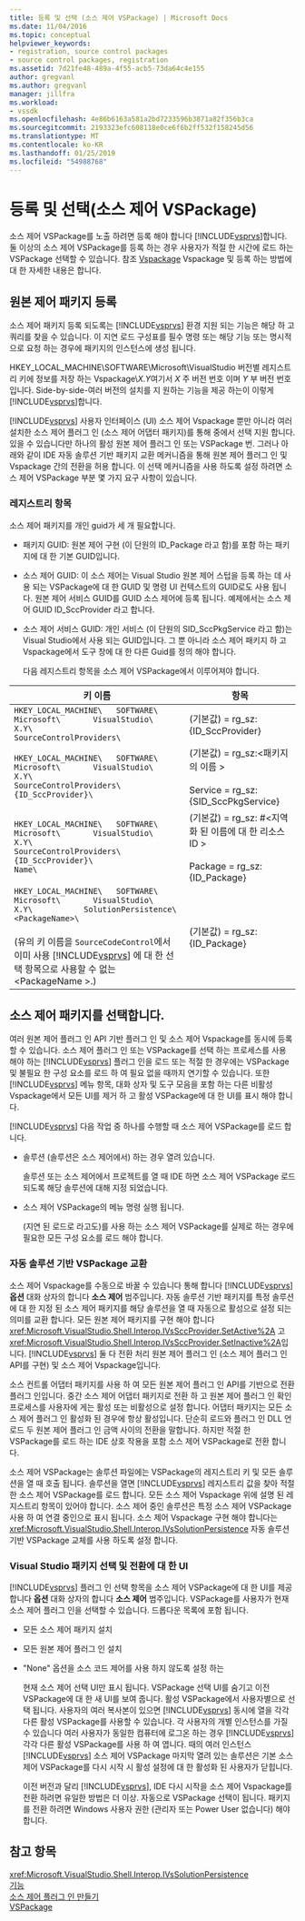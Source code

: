 ```yaml
---
title: 등록 및 선택 (소스 제어 VSPackage) | Microsoft Docs
ms.date: 11/04/2016
ms.topic: conceptual
helpviewer_keywords:
- registration, source control packages
- source control packages, registration
ms.assetid: 7d21fe48-489a-4f55-acb5-73da64c4e155
author: gregvanl
ms.author: gregvanl
manager: jillfra
ms.workload:
- vssdk
ms.openlocfilehash: 4e86b6163a581a2bd7233596b3871a82f356b3ca
ms.sourcegitcommit: 2193323efc608118e0ce6f6b2ff532f158245d56
ms.translationtype: MT
ms.contentlocale: ko-KR
ms.lasthandoff: 01/25/2019
ms.locfileid: "54988768"
---
```

# <a name="registration-and-selection-source-control-vspackage"></a>등록 및 선택(소스 제어 VSPackage)
소스 제어 VSPackage를 노출 하려면 등록 해야 합니다 [!INCLUDE[vsprvs](../../code-quality/includes/vsprvs_md.md)]합니다. 둘 이상의 소스 제어 VSPackage를 등록 하는 경우 사용자가 적절 한 시간에 로드 하는 VSPackage 선택할 수 있습니다. 참조 [Vspackage](../../extensibility/internals/vspackages.md) Vspackage 및 등록 하는 방법에 대 한 자세한 내용은 합니다.  
  
## <a name="registering-a-source-control-package"></a>원본 제어 패키지 등록  
 소스 제어 패키지 등록 되도록는 [!INCLUDE[vsprvs](../../code-quality/includes/vsprvs_md.md)] 환경 지원 되는 기능은 해당 하 고 쿼리를 찾을 수 있습니다. 이 지연 로드 구성표를 필수 명령 또는 해당 기능 또는 명시적으로 요청 하는 경우에 패키지의 인스턴스에 생성 됩니다.  
  
 HKEY_LOCAL_MACHINE\SOFTWARE\Microsoft\VisualStudio 버전별 레지스트리 키에 정보를 저장 하는 Vspackage\\*X.Y*여기서 *X* 주 버전 번호 이며 *Y* 부 버전 번호입니다. Side-by-side-여러 버전의 설치를 지 원하는 기능을 제공 하는이 이렇게 [!INCLUDE[vsprvs](../../code-quality/includes/vsprvs_md.md)]합니다.  
  
 [!INCLUDE[vsprvs](../../code-quality/includes/vsprvs_md.md)] 사용자 인터페이스 (UI) 소스 제어 Vspackage 뿐만 아니라 여러 설치한 소스 제어 플러그 인 (소스 제어 어댑터 패키지)를 통해 중에서 선택 지원 합니다. 있을 수 있습니다만 하나의 활성 원본 제어 플러그 인 또는 VSPackage 번. 그러나 아래와 같이 IDE 자동 솔루션 기반 패키지 교환 메커니즘을 통해 원본 제어 플러그 인 및 Vspackage 간의 전환을 허용 합니다. 이 선택 메커니즘을 사용 하도록 설정 하려면 소스 제어 VSPackage 부분 몇 가지 요구 사항이 있습니다.  
  
### <a name="registry-entries"></a>레지스트리 항목  
 소스 제어 패키지를 개인 guid가 세 개 필요합니다.  
  
- 패키지 GUID: 원본 제어 구현 (이 단원의 ID_Package 라고 함)를 포함 하는 패키지에 대 한 기본 GUID입니다.  
  
- 소스 제어 GUID: 이 소스 제어는 Visual Studio 원본 제어 스텁을 등록 하는 데 사용 되는 VSPackage에 대 한 GUID 및 명령 UI 컨텍스트의 GUID로도 사용 됩니다. 원본 제어 서비스 GUID를 GUID 소스 제어에 등록 됩니다. 예제에서는 소스 제어 GUID ID_SccProvider 라고 합니다.  
  
- 소스 제어 서비스 GUID: 개인 서비스 (이 단원의 SID_SccPkgService 라고 함)는 Visual Studio에서 사용 되는 GUID입니다. 그 뿐 아니라 소스 제어 패키지 하 고 Vspackage에서 도구 창에 대 한 다른 Guid를 정의 해야 합니다.  
  
  다음 레지스트리 항목을 소스 제어 VSPackage에서 이루어져야 합니다.  
  
| 키 이름 | 항목 |
| - | - |
| `HKEY_LOCAL_MACHINE\   SOFTWARE\     Microsoft\       VisualStudio\         X.Y\           SourceControlProviders\` | (기본값) = rg_sz: {ID_SccProvider} |
| `HKEY_LOCAL_MACHINE\   SOFTWARE\     Microsoft\       VisualStudio\         X.Y\           SourceControlProviders\             {ID_SccProvider}\` | (기본값) = rg_sz:\<패키지의 이름 ><br /><br /> Service = rg_sz:{SID_SccPkgService} |
| `HKEY_LOCAL_MACHINE\   SOFTWARE\     Microsoft\       VisualStudio\         X.Y\           SourceControlProviders\             {ID_SccProvider}\               Name\` | (기본값) = rg_sz: #\<지역화 된 이름에 대 한 리소스 ID ><br /><br /> Package = rg_sz:{ID_Package} |
| `HKEY_LOCAL_MACHINE\   SOFTWARE\     Microsoft\       VisualStudio\         X.Y\           SolutionPersistence\             <PackageName>\`<br /><br /> (유의 키 이름을 `SourceCodeControl`에서 이미 사용 [!INCLUDE[vsprvs](../../code-quality/includes/vsprvs_md.md)] 에 대 한 선택 항목으로 사용할 수 없는 \<PackageName >.) | (기본값) = rg_sz: {ID_Package} |
  
## <a name="selecting-a-source-control-package"></a>소스 제어 패키지를 선택합니다.  
 여러 원본 제어 플러그 인 API 기반 플러그 인 및 소스 제어 Vspackage를 동시에 등록할 수 있습니다. 소스 제어 플러그 인 또는 VSPackage를 선택 하는 프로세스를 사용 해야 하는 [!INCLUDE[vsprvs](../../code-quality/includes/vsprvs_md.md)] 플러그 인을 로드 또는 적절 한 경우에는 VSPackage 및 불필요 한 구성 요소를 로드 하 여 필요 없을 때까지 연기할 수 있습니다. 또한 [!INCLUDE[vsprvs](../../code-quality/includes/vsprvs_md.md)] 메뉴 항목, 대화 상자 및 도구 모음을 포함 하는 다른 비활성 Vspackage에서 모든 UI를 제거 하 고 활성 VSPackage에 대 한 UI를 표시 해야 합니다.  
  
 [!INCLUDE[vsprvs](../../code-quality/includes/vsprvs_md.md)] 다음 작업 중 하나를 수행할 때 소스 제어 VSPackage를 로드 합니다.  
  
- 솔루션 (솔루션은 소스 제어에서) 하는 경우 열려 있습니다.  
  
   솔루션 또는 소스 제어에서 프로젝트를 열 때 IDE 하면 소스 제어 VSPackage 로드 되도록 해당 솔루션에 대해 지정 되었습니다.  
  
- 소스 제어 VSPackage의 메뉴 명령 실행 됩니다.  
  
  (지연 된 로드로 라고도)를 사용 하는 소스 제어 VSPackage를 실제로 하는 경우에 필요한 모든 구성 요소를 로드 해야 합니다.  
  
### <a name="automatic-solution-based-vspackage-swapping"></a>자동 솔루션 기반 VSPackage 교환  
 소스 제어 Vspackage를 수동으로 바꿀 수 있습니다 통해 합니다 [!INCLUDE[vsprvs](../../code-quality/includes/vsprvs_md.md)] **옵션** 대화 상자의 합니다 **소스 제어** 범주입니다. 자동 솔루션 기반 패키지를 특정 솔루션에 대 한 지정 된 소스 제어 패키지를 해당 솔루션을 열 때 자동으로 활성으로 설정 되는 의미를 교환 합니다. 모든 원본 제어 패키지를 구현 해야 합니다 <xref:Microsoft.VisualStudio.Shell.Interop.IVsSccProvider.SetActive%2A> 고 <xref:Microsoft.VisualStudio.Shell.Interop.IVsSccProvider.SetInactive%2A>입니다. [!INCLUDE[vsprvs](../../code-quality/includes/vsprvs_md.md)] 둘 다 전환 처리 원본 제어 플러그 인 (소스 제어 플러그 인 API를 구현) 및 소스 제어 Vspackage입니다.  
  
 소스 컨트롤 어댑터 패키지를 사용 하 여 모든 원본 제어 플러그 인 API를 기반으로 전환 플러그 인입니다. 중간 소스 제어 어댑터 패키지로 전환 하 고 원본 제어 플러그 인 확인 프로세스를 사용자에 게는 활성 또는 비활성으로 설정 합니다. 어댑터 패키지는 모든 소스 제어 플러그 인 활성화 된 경우에 항상 활성입니다. 단순히 로드와 플러그 인 DLL 언로드 두 원본 제어 플러그 인 금액 사이의 전환을 말합니다. 하지만 적절 한 VSPackage를 로드 하는 IDE 상호 작용을 포함 소스 제어 VSPackage로 전환 합니다.  
  
 소스 제어 VSPackage는 솔루션 파일에는 VSPackage의 레지스트리 키 및 모든 솔루션을 열 때 호출 됩니다. 솔루션을 열면 [!INCLUDE[vsprvs](../../code-quality/includes/vsprvs_md.md)] 레지스트리 값을 찾아 적절 한 소스 제어 VSPackage를 로드 합니다. 모든 소스 제어 Vspackage 위에 설명 된 레지스트리 항목이 있어야 합니다. 소스 제어 중인 솔루션은 특정 소스 제어 VSPackage 사용 하 여 연결 중인으로 표시 됩니다. 소스 제어 Vspackage 구현 해야 합니다는 <xref:Microsoft.VisualStudio.Shell.Interop.IVsSolutionPersistence> 자동 솔루션 기반 VSPackage 교체를 사용 하도록 설정 합니다.  
  
### <a name="visual-studio-ui-for-package-selection-and-switching"></a>Visual Studio 패키지 선택 및 전환에 대 한 UI  
 [!INCLUDE[vsprvs](../../code-quality/includes/vsprvs_md.md)] 플러그 인 선택 항목을 소스 제어 VSPackage에 대 한 UI를 제공 합니다 **옵션** 대화 상자의 합니다 **소스 제어** 범주입니다. VSPackage를 사용자가 현재 소스 제어 플러그 인을 선택할 수 있습니다. 드롭다운 목록에 포함 됩니다.  
  
- 모든 소스 제어 패키지 설치  
  
- 모든 원본 제어 플러그 인 설치  
  
- "None" 옵션을 소스 코드 제어를 사용 하지 않도록 설정 하는  
  
  현재 소스 제어 선택 UI만 표시 됩니다. VSPackage 선택 UI를 숨기고 이전 VSPackage에 대 한 새 UI를 보여 줍니다. 활성 VSPackage에서 사용자별으로 선택 됩니다. 사용자의 여러 복사본이 있으면 [!INCLUDE[vsprvs](../../code-quality/includes/vsprvs_md.md)] 동시에 열을 각각 다른 활성 VSPackage를 사용할 수 있습니다. 각 사용자의 개별 인스턴스를 가질 수 있습니다 여러 사용자가 동일한 컴퓨터에 로그온 하는 경우 [!INCLUDE[vsprvs](../../code-quality/includes/vsprvs_md.md)] 각각 다른 활성 VSPackage를 사용 하 여 엽니다. 때의 여러 인스턴스 [!INCLUDE[vsprvs](../../code-quality/includes/vsprvs_md.md)] 소스 제어 VSPackage 마지막 열려 있는 솔루션은 기본 소스 제어 VSPackage를 다시 시작 시 활성 설정에 대 한 활성화 된 사용자가 닫힙니다.  
  
  이전 버전과 달리 [!INCLUDE[vsprvs](../../code-quality/includes/vsprvs_md.md)], IDE 다시 시작을 소스 제어 Vspackage를 전환 하려면 유일한 방법은 더 이상. 자동으로 VSPackage 선택이 됩니다. 패키지를 전환 하려면 Windows 사용자 권한 (관리자 또는 Power User 없습니다) 해야 합니다.  
  
## <a name="see-also"></a>참고 항목  
 <xref:Microsoft.VisualStudio.Shell.Interop.IVsSolutionPersistence>   
 [기능](../../extensibility/internals/source-control-vspackage-features.md)   
 [소스 제어 플러그 인 만들기](../../extensibility/internals/creating-a-source-control-plug-in.md)   
 [VSPackage](../../extensibility/internals/vspackages.md)